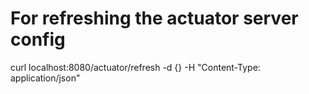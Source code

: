 # For refreshing the actuator server config
curl localhost:8080/actuator/refresh -d {} -H "Content-Type: application/json"